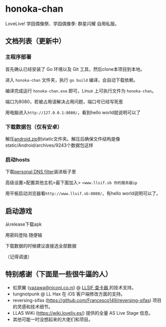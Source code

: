 # honoka-chan

LoveLive! 学园偶像祭、学园偶像季: 群星闪耀 自用私服。

## 文档列表（更新中）

### 主程序部署

首先确认已经安装了 Go 环境以及 Git 工具，然后clone本项目到本地。

进入 `honoka-chan` 文件夹，执行 `go build` 编译，会自动下载依赖。

编译完成运行 `honoka-chan.exe` 即可，Linux 上可执行文件为 `honoka-chan`。

端口为8080，若被占用请解决占用问题，端口号已经写死惹

用电脑进入`http://127.0.0.1:8080/`，看到hello world就说明可以了

### 下载数据包（仅有安卓）

解压[android.zip](https://pixeldrain.com/u/z7YxHDEf)到static文件夹。解压后确保文件结构是像static/Android/archives/9243个数据包这样

### 启动hosts

下载[personal DNS filter](https://github.com/IngoZenz/personaldnsfilter)装进板子里

高级设置>配置其他主机>最下面加入> `>www.llsif.sb 你的服务器ip`

用平板启动浏览器看`http://www.llsif.sb:8080/`，有hello world说明可以了。

## 启动游戏

从release下载apk

用密码登陆 随便输

下载数据的时候建议直接选全部数据

（记得调速）

## 特别感谢（下面是一些很牛逼的人）

 - 虹原翼 (yazawa@niconi.co.ni) @ [LLSIF 查卡器
](https://card.niconi.co.ni/) 的技术支持。
 - tungnotpunk @ LL Hax 在 iOS 客户端修改方面的支持。
 - reversing-sifas (https://github.com/Francesco149/reversing-sifas) 项目的灵感和技术细节。
 - LLAS WiKi (https://wiki.loveliv.es/) 提供的全量 AS Live Stage 信息。
 - 其他可能一时没想起来的大佬们和项目。
